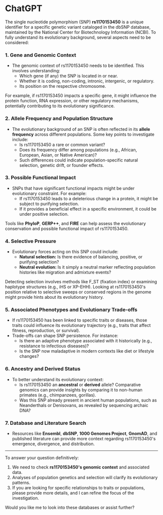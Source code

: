 # ChatGPT

The single nucleotide polymorphism (SNP) **rs1170153450** is a unique identifier for a specific genetic variant cataloged in the dbSNP database, maintained by the National Center for Biotechnology Information (NCBI). To fully understand its evolutionary background, several aspects need to be considered:

### 1. **Gene and Genomic Context**
   - The genomic context of rs1170153450 needs to be identified. This involves understanding:
     - Which gene (if any) the SNP is located in or near.
     - Whether it is coding, non-coding, intronic, intergenic, or regulatory.
     - Its position on the respective chromosome.

   For example, if rs1170153450 impacts a specific gene, it might influence the protein function, RNA expression, or other regulatory mechanisms, potentially contributing to its evolutionary significance.

### 2. **Allele Frequency and Population Structure**
   - The evolutionary background of an SNP is often reflected in its **allele frequency** across different populations. Some key points to investigate include:
     - Is rs1170153450 a rare or common variant?
     - Does its frequency differ among populations (e.g., African, European, Asian, or Native American)?
     - Such differences could indicate population-specific natural selection, genetic drift, or founder effects.

### 3. **Possible Functional Impact**
   - SNPs that have significant functional impacts might be under evolutionary constraint. For example:
     - If rs1170153450 leads to a deleterious change in a protein, it might be subject to purifying selection.
     - If it provides a beneficial effect in a specific environment, it could be under positive selection.

   Tools like **PhyloP**, **GERP++**, and **FIRE** can help assess the evolutionary conservation and possible functional impact of rs1170153450.

### 4. **Selective Pressure**
   - Evolutionary forces acting on this SNP could include:
     - **Natural selection:** Is there evidence of balancing, positive, or purifying selection?
     - **Neutral evolution:** Is it simply a neutral marker reflecting population histories like migration and admixture events?

   Detecting selection involves methods like F_ST (fixation index) or examining haplotype structures (e.g., iHS or XP-EHH). Looking at rs1170153450's position relative to selective sweeps or conserved regions in the genome might provide hints about its evolutionary history.

### 5. **Associated Phenotypes and Evolutionary Trade-offs**
   - If rs1170153450 has been linked to specific traits or diseases, those traits could influence its evolutionary trajectory (e.g., traits that affect fitness, reproduction, or survival).
   - Trade-offs can shape SNP persistence. For instance:
     - Is there an adaptive phenotype associated with it historically (e.g., resistance to infectious diseases)?
     - Is the SNP now maladaptive in modern contexts like diet or lifestyle changes?

### 6. **Ancestry and Derived Status**
   - To better understand its evolutionary context:
     - Is rs1170153450 an **ancestral** or **derived** allele? Comparative genomics can provide insights by comparing it to non-human primates (e.g., chimpanzees, gorillas).
     - Was this SNP already present in ancient human populations, such as Neanderthals or Denisovans, as revealed by sequencing archaic DNA?

### 7. **Database and Literature Search**
   - Resources like **Ensembl**, **dbSNP**, **1000 Genomes Project**, **GnomAD**, and published literature can provide more context regarding rs1170153450's emergence, divergence, and distribution.

---

To answer your question definitively:
1. We need to check **rs1170153450's genomic context** and associated data.
2. Analyses of population genetics and selection will clarify its evolutionary patterns.
3. If you are looking for specific relationships to traits or populations, please provide more details, and I can refine the focus of the investigation.

Would you like me to look into these databases or assist further?